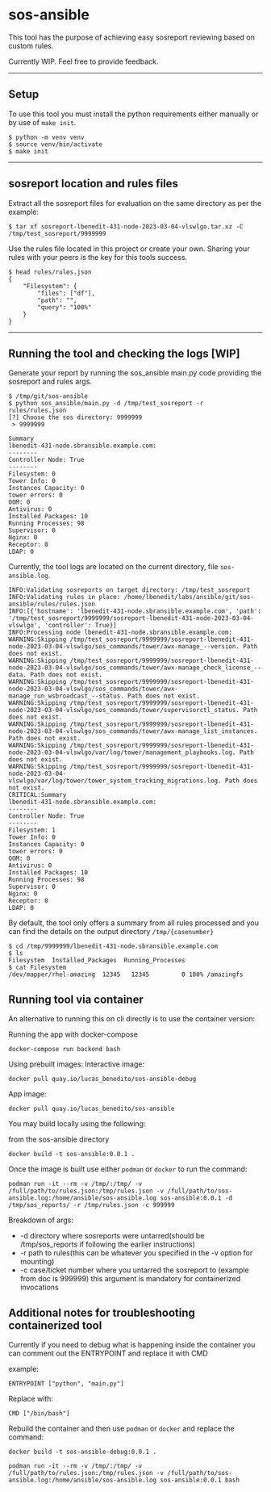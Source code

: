 # sos-ansible

This tool has the purpose of achieving easy sosreport reviewing based on custom rules.

Currently WIP. Feel free to provide feedback.

---
## Setup
To use this tool you must install the python requirements either manually or by use of `make init`.

```
$ python -m venv venv
$ source venv/bin/activate
$ make init
```

---
## sosreport location and rules files
Extract all the sosreport files for evaluation on the same directory as per the example:
```
$ tar xf sosreport-lbenedit-431-node-2023-03-04-vlswlgo.tar.xz -C /tmp/test_sosreport/9999999
```

Use the rules file located in this project or create your own. Sharing your rules with your peers is the key for this tools success.
```
$ head rules/rules.json                                                                       
{
    "Filesystem": {
        "files": ["df"],
        "path": "",
        "query": "100%"
    }
}
```

---
## Running the tool and checking the logs [WIP]
Generate your report by running the sos_ansible main.py code providing the sosreport and rules args.
```
$ /tmp/git/sos-ansible
$ python sos_ansible/main.py -d /tmp/test_sosreport -r rules/rules.json
[?] Choose the sos directory: 9999999
 > 9999999

Summary
lbenedit-431-node.sbransible.example.com:
--------
Controller Node: True
--------
Filesystem: 0
Tower Info: 0
Instances Capacity: 0
tower errors: 0
OOM: 0
Antivirus: 0
Installed Packages: 10
Running Processes: 98
Supervisor: 0
Nginx: 0
Receptor: 0
LDAP: 0

```

Currently, the tool logs are located on the current directory, file `sos-ansible.log`.
```
INFO:Validating sosreports on target directory: /tmp/test_sosreport
INFO:Validating rules in place: /home/lbenedit/labs/ansible/git/sos-ansible/rules/rules.json
INFO:[{'hostname': 'lbenedit-431-node.sbransible.example.com', 'path': '/tmp/test_sosreport/9999999/sosreport-lbenedit-431-node-2023-03-04-vlswlgo', 'controller': True}]
INFO:Processing node lbenedit-431-node.sbransible.example.com:
WARNING:Skipping /tmp/test_sosreport/9999999/sosreport-lbenedit-431-node-2023-03-04-vlswlgo/sos_commands/tower/awx-manage_--version. Path does not exist.
WARNING:Skipping /tmp/test_sosreport/9999999/sosreport-lbenedit-431-node-2023-03-04-vlswlgo/sos_commands/tower/awx-manage_check_license_--data. Path does not exist.
WARNING:Skipping /tmp/test_sosreport/9999999/sosreport-lbenedit-431-node-2023-03-04-vlswlgo/sos_commands/tower/awx-manage_run_wsbroadcast_--status. Path does not exist.
WARNING:Skipping /tmp/test_sosreport/9999999/sosreport-lbenedit-431-node-2023-03-04-vlswlgo/sos_commands/tower/supervisorctl_status. Path does not exist.
WARNING:Skipping /tmp/test_sosreport/9999999/sosreport-lbenedit-431-node-2023-03-04-vlswlgo/sos_commands/tower/awx-manage_list_instances. Path does not exist.
WARNING:Skipping /tmp/test_sosreport/9999999/sosreport-lbenedit-431-node-2023-03-04-vlswlgo/var/log/tower/management_playbooks.log. Path does not exist.
WARNING:Skipping /tmp/test_sosreport/9999999/sosreport-lbenedit-431-node-2023-03-04-vlswlgo/var/log/tower/tower_system_tracking_migrations.log. Path does not exist.
CRITICAL:Summary
lbenedit-431-node.sbransible.example.com:
--------
Controller Node: True
--------
Filesystem: 1
Tower Info: 0
Instances Capacity: 0
tower errors: 0
OOM: 0
Antivirus: 0
Installed Packages: 10
Running Processes: 98
Supervisor: 0
Nginx: 0
Receptor: 0
LDAP: 0
```

By default, the tool only offers a summary from all rules processed and you can find the details on the output directory `/tmp/{casenumber}`
```
$ cd /tmp/9999999/lbenedit-431-node.sbransible.example.com
$ ls
Filesystem  Installed_Packages  Running_Processes
$ cat Filesystem
/dev/mapper/rhel-amazing  12345   12345         0 100% /amazingfs
```

## Running tool via container

An alternative to running this on cli directly is to use the container version:

Running the app with docker-compose
```
docker-compose run backend bash
```

Using prebuilt images:
Interactive image:
```
docker pull quay.io/lucas_benedito/sos-ansible-debug
```
App image:
```
docker pull quay.io/lucas_benedito/sos-ansible
```

You may build locally using the following:

from the sos-ansible directory
```
docker build -t sos-ansible:0.0.1 .
``` 


Once the image is built use either `podman` or `docker` to run the command:

``` 
podman run -it --rm -v /tmp/:/tmp/ -v /full/path/to/rules.json:/tmp/rules.json -v /full/path/to/sos-ansible.log:/home/ansible/sos-ansible.log sos-ansible:0.0.1 -d /tmp/sos_reports/ -r /tmp/rules.json -c 999999 
```

Breakdown of args:
  - -d directory where sosreports were untarred(should be /tmp/sos_reports if following the earlier instructions)
  - -r path to rules(this can be whatever you specified in the -v option for mounting)
  - -c case/ticket number where you untarred the sosreport to (example from doc is 999999) this argument is mandatory for containerized invocations

## Additional notes for troubleshooting containerized tool

Currently if you need to debug what is happening inside the container you can comment out the ENTRYPOINT and replace it with CMD

example:

```
ENTRYPOINT ["python", "main.py"]

```

Replace with:

```
CMD ["/bin/bash"]

```

Rebuild the container and then use `podman` or `docker` and replace the command:

```
docker build -t sos-ansible-debug:0.0.1 .

podman run -it --rm -v /tmp/:/tmp/ -v /full/path/to/rules.json:/tmp/rules.json -v /full/path/to/sos-ansible.log:/home/ansible/sos-ansible.log sos-ansible:0.0.1 bash
```
